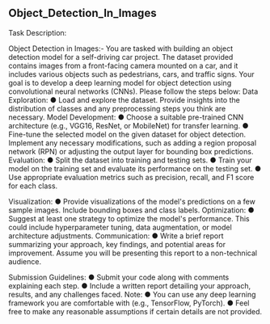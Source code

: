 ## Object_Detection_In_Images
Task Description:

Object Detection in Images:-
You are tasked with building an object detection model for a self-driving car project. The dataset
provided contains images from a front-facing camera mounted on a car, and it includes various
objects such as pedestrians, cars, and traffic signs.
Your goal is to develop a deep learning model for object detection using convolutional neural
networks (CNNs). Please follow the steps below:
Data Exploration:
● Load and explore the dataset. Provide insights into the distribution of classes and
any preprocessing steps you think are necessary.
Model Development:
● Choose a suitable pre-trained CNN architecture (e.g., VGG16, ResNet, or
MobileNet) for transfer learning.
● Fine-tune the selected model on the given dataset for object detection. Implement
any necessary modifications, such as adding a region proposal network (RPN) or
adjusting the output layer for bounding box predictions.
Evaluation:
● Split the dataset into training and testing sets.
● Train your model on the training set and evaluate its performance on the testing
set.
● Use appropriate evaluation metrics such as precision, recall, and F1 score for each
class.

Visualization:
● Provide visualizations of the model's predictions on a few sample images. Include
bounding boxes and class labels.
Optimization:
● Suggest at least one strategy to optimize the model's performance. This could
include hyperparameter tuning, data augmentation, or model architecture
adjustments.
Communication:
● Write a brief report summarizing your approach, key findings, and potential areas
for improvement. Assume you will be presenting this report to a non-technical
audience.

Submission Guidelines:
● Submit your code along with comments explaining each step.
● Include a written report detailing your approach, results, and any challenges faced.
Note:
● You can use any deep learning framework you are comfortable with (e.g., TensorFlow,
PyTorch).
● Feel free to make any reasonable assumptions if certain details are not provided.
